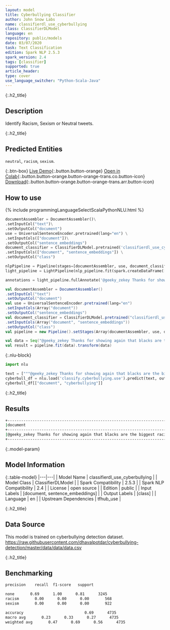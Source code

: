 ```yaml
---
layout: model
title: Cyberbullying Classifier
author: John Snow Labs
name: classifierdl_use_cyberbullying
class: ClassifierDLModel
language: en
repository: public/models
date: 03/07/2020
task: Text Classification
edition: Spark NLP 2.5.3
spark_version: 2.4
tags: [classifier]
supported: true
article_header:
type: cover
use_language_switcher: "Python-Scala-Java"
---
```


{:.h2_title}
## Description 
Identify Racism, Sexism or Neutral tweets.

{:.h2_title}
## Predicted Entities
``neutral``, ``racism``, ``sexism``. 

{:.btn-box}
[Live Demo](https://demo.johnsnowlabs.com/public/SENTIMENT_EN_CYBERBULLYING/){:.button.button-orange}
[Open in Colab](https://colab.research.google.com/github/JohnSnowLabs/spark-nlp-workshop/blob/master/tutorials/streamlit_notebooks/SENTIMENT_EN_CYBERBULLYING.ipynb){:.button.button-orange.button-orange-trans.co.button-icon}
[Download](https://s3.amazonaws.com/auxdata.johnsnowlabs.com/public/models/classifierdl_use_cyberbullying_en_2.5.3_2.4_1593783319298.zip){:.button.button-orange.button-orange-trans.arr.button-icon}

## How to use 
<div class="tabs-box" markdown="1">

{% include programmingLanguageSelectScalaPythonNLU.html %}

```python
documentAssembler = DocumentAssembler()\
.setInputCol("text")\
.setOutputCol("document")
use = UniversalSentenceEncoder.pretrained(lang="en") \
.setInputCols(["document"])\
.setOutputCol("sentence_embeddings")
document_classifier = ClassifierDLModel.pretrained('classifierdl_use_cyberbullying', 'en') \
.setInputCols(["document", "sentence_embeddings"]) \
.setOutputCol("class")

nlpPipeline = Pipeline(stages=[documentAssembler, use, document_classifier])
light_pipeline = LightPipeline(nlp_pipeline.fit(spark.createDataFrame([['']]).toDF("text")))

annotations = light_pipeline.fullAnnotate('@geeky_zekey Thanks for showing again that blacks are the biggest racists. Blocked')

```
```scala
val documentAssembler = DocumentAssembler()
.setInputCol("text")
.setOutputCol("document")
val use = UniversalSentenceEncoder.pretrained(lang="en")
.setInputCols(Array("document"))
.setOutputCol("sentence_embeddings")
val document_classifier = ClassifierDLModel.pretrained("classifierdl_use_cyberbullying", "en")
.setInputCols(Array("document", "sentence_embeddings"))
.setOutputCol("class")
val pipeline = new Pipeline().setStages(Array(documentAssembler, use, document_classifier))

val data = Seq("@geeky_zekey Thanks for showing again that blacks are the biggest racists. Blocked").toDF("text")
val result = pipeline.fit(data).transform(data)
```

{:.nlu-block}
```python
import nlu

text = ["""@geeky_zekey Thanks for showing again that blacks are the biggest racists. Blocked"""]
cyberbull_df = nlu.load('classify.cyberbullying.use').predict(text, output_level='document')
cyberbull_df[["document", "cyberbullying"]]
```

</div>

{:.h2_title}
## Results
```bash
+--------------------------------------------------------------------------------------------------------+------------+
|document                                                                                                |class       |
+--------------------------------------------------------------------------------------------------------+------------+
|@geeky_zekey Thanks for showing again that blacks are the biggest racists. Blocked.                     | racism     |
+--------------------------------------------------------------------------------------------------------+------------+
```

{:.model-param}
## Model Information

{:.table-model}
|---|---|
| Model Name              | classifierdl_use_cyberbullying |
| Model Class             | ClassifierDLModel              |
| Spark Compatibility     | 2.5.3                          |
| Spark NLP Compatibility | 2.4                            |
| License                 | open source                    |
| Edition                 | public                         |
| Input Labels            | [document, sentence_embeddings] |
| Output Labels           | [class]         |
| Language                | en                             |
| Upstream Dependencies   | tfhub_use                      |


{:.h2_title}
## Data Source
This model is trained on cyberbullying detection dataset. https://raw.githubusercontent.com/dhavalpotdar/cyberbullying-detection/master/data/data/data.csv

{:.h2_title}
## Benchmarking
```bash
precision    recall  f1-score   support

none       0.69      1.00      0.81      3245
racism       0.00      0.00      0.00       568
sexism       0.00      0.00      0.00       922

accuracy                           0.69      4735
macro avg       0.23      0.33      0.27      4735
weighted avg       0.47      0.69      0.56      4735
```